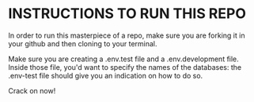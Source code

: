# INSTRUCTIONS TO RUN THIS REPO
In order to run this masterpiece of a repo, make sure you are forking it in your github and then cloning to your terminal.

Make sure you are creating a .env.test file and a .env.development file. Inside those file, you'd want to specify the names of the databases: the .env-test file should give you an indication on how to do so.

Crack on now!
